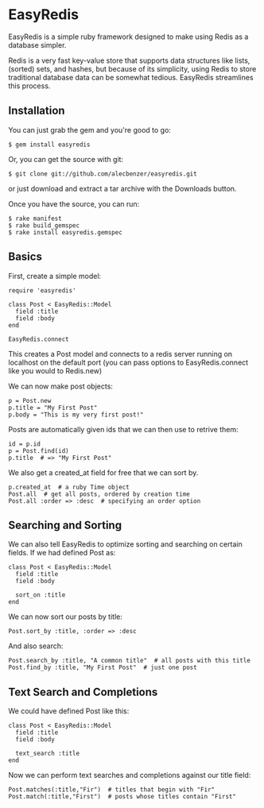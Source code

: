 # EasyRedis

EasyRedis is a simple ruby framework designed to make using Redis as a database simpler.

Redis is a very fast key-value store that supports data structures like lists, (sorted) sets, and hashes, but because of its simplicity, using Redis to store traditional database data can be somewhat tedious. EasyRedis streamlines this process.

## Installation

You can just grab the gem and you're good to go:

    $ gem install easyredis

Or, you can get the source with git:

    $ git clone git://github.com/alecbenzer/easyredis.git

or just download and extract a tar archive with the Downloads button.

Once you have the source, you can run:

    $ rake manifest
    $ rake build_gemspec
    $ rake install easyredis.gemspec

## Basics

First, create a simple model:

    require 'easyredis'

    class Post < EasyRedis::Model
      field :title
      field :body
    end

    EasyRedis.connect

This creates a Post model and connects to a redis server running on localhost on the default port (you can pass options to EasyRedis.connect like you would to Redis.new)

We can now make post objects:

    p = Post.new
    p.title = "My First Post"
    p.body = "This is my very first post!"

Posts are automatically given ids that we can then use to retrive them:

    id = p.id
    p = Post.find(id)
    p.title  # => "My First Post"

We also get a created_at field for free that we can sort by.

    p.created_at  # a ruby Time object
    Post.all  # get all posts, ordered by creation time
    Post.all :order => :desc  # specifying an order option
    
## Searching and Sorting

We can also tell EasyRedis to optimize sorting and searching on certain fields. If we had defined Post as:

    class Post < EasyRedis::Model
      field :title
      field :body

      sort_on :title
    end

We can now sort our posts by title:

    Post.sort_by :title, :order => :desc

And also search:

    Post.search_by :title, "A common title"  # all posts with this title
    Post.find_by :title, "My First Post"  # just one post

## Text Search and Completions

We could have defined Post like this:

    class Post < EasyRedis::Model
      field :title
      field :body

      text_search :title
    end

Now we can perform text searches and completions against our title field:

    Post.matches(:title,"Fir")  # titles that begin with "Fir"
    Post.match(:title,"First")  # posts whose titles contain "First"
